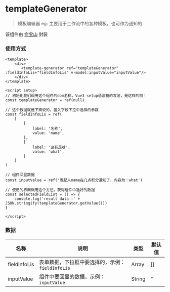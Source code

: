 templateGenerator
====

> 模板编辑器
> eg: 主要用于工作流中的各种模板，也可作为通知的

该组件由 [俞宝山](https://www.xiaonuo.vip) 封装


### 使用方式

```vue
<template>
	<div>
	   <template-generator ref="templateGenerator" :fieldInfoLis="fieldInfoLis" v-model:inputValue="inputValue"/>
    </div>
</template>

<script setup>
// 初始化我们调用这个组件的dom名称，Vue3 setup语法糖的写法，是这样的哦！
const templateGenerator = ref(null)

// 这个数据就是下面说的，置入字段下拉中选择的参数
const fieldInfoLis = ref(
	[
		{
			label: '名称',
			value: 'name',
		},
		{
			label: '这有是啥',
			value: 'what',
		}
	]
)

// 组件回显数据
const inputValue = ref('发起人name在几点积分通知了，内容为：what')

// 使用的界面调用这个方法，获得组件中选好的数据
const selectedFieldList = () => {
	console.log('result data :' + JSON.stringify(templateGenerator.getValue()))
}

</script>
```

### 数据

| 名称       | 说明                                                           | 类型   | 默认值 |
| ---------- | ------------------------------------------------------------------------------------ | ------ | ------ |
| fieldInfoLis | 表单数据，下拉框中要选择的，示例：`fieldInfoLis`         | Array | []      |
| inputValue | 组件中要回显的数据，示例：`inputValue ` | String | ''      |
